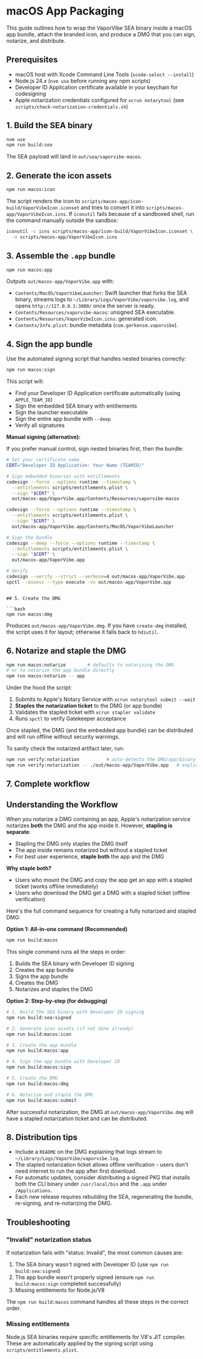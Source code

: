 # macOS App Packaging

This guide outlines how to wrap the VaporVibe SEA binary inside a macOS app bundle, attach the branded icon, and produce a DMG that you can sign, notarize, and distribute.

## Prerequisites

- macOS host with Xcode Command Line Tools (`xcode-select --install`)
- Node.js 24.x (`nvm use` before running any npm scripts)
- Developer ID Application certificate available in your keychain for codesigning
- Apple notarization credentials configured for `xcrun notarytool` (see `scripts/check-notarization-credentials.sh`)

## 1. Build the SEA binary

```bash
nvm use
npm run build:sea
```

The SEA payload will land in `out/sea/vaporvibe-macos`.

## 2. Generate the icon assets

```bash
npm run macos:icon
```

The script renders the icon to `scripts/macos-app/icon-build/VaporVibeIcon.iconset` and tries to convert it into `scripts/macos-app/VaporVibeIcon.icns`. If `iconutil` fails because of a sandboxed shell, run the command manually outside the sandbox:

```bash
iconutil -c icns scripts/macos-app/icon-build/VaporVibeIcon.iconset \
  -o scripts/macos-app/VaporVibeIcon.icns
```

## 3. Assemble the `.app` bundle

```bash
npm run macos:app
```

Outputs `out/macos-app/VaporVibe.app` with:

- `Contents/MacOS/VaporVibeLauncher`: Swift launcher that forks the SEA binary, streams logs to `~/Library/Logs/VaporVibe/vaporvibe.log`, and opens `http://127.0.0.1:3000/` once the server is ready.
- `Contents/Resources/vaporvibe-macos`: unsigned SEA executable.
- `Contents/Resources/VaporVibeIcon.icns`: generated icon.
- `Contents/Info.plist`: bundle metadata (`com.gerkensm.vaporvibe`).

## 4. Sign the app bundle

Use the automated signing script that handles nested binaries correctly:

```bash
npm run macos:sign
```

This script will:

- Find your Developer ID Application certificate automatically (using `APPLE_TEAM_ID`)
- Sign the embedded SEA binary with entitlements
- Sign the launcher executable
- Sign the entire app bundle with `--deep`
- Verify all signatures

**Manual signing (alternative):**

If you prefer manual control, sign nested binaries first, then the bundle:

```bash
# Set your certificate name
CERT="Developer ID Application: Your Name (TEAMID)"

# Sign embedded binaries with entitlements
codesign --force --options runtime --timestamp \
  --entitlements scripts/entitlements.plist \
  --sign "$CERT" \
  out/macos-app/VaporVibe.app/Contents/Resources/vaporvibe-macos

codesign --force --options runtime --timestamp \
  --entitlements scripts/entitlements.plist \
  --sign "$CERT" \
  out/macos-app/VaporVibe.app/Contents/MacOS/VaporVibeLauncher

# Sign the bundle
codesign --deep --force --options runtime --timestamp \
  --entitlements scripts/entitlements.plist \
  --sign "$CERT" \
  out/macos-app/VaporVibe.app

# Verify
codesign --verify --strict --verbose=4 out/macos-app/VaporVibe.app
spctl --assess --type execute -vv out/macos-app/VaporVibe.app
```

````

## 5. Create the DMG

```bash
npm run macos:dmg
````

Produces `out/macos-app/VaporVibe.dmg`. If you have `create-dmg` installed, the script uses it for layout; otherwise it falls back to `hdiutil`.

## 6. Notarize and staple the DMG

```bash
npm run macos:notarize        # defaults to notarizing the DMG
# or to notarize the app bundle directly
npm run macos:notarize -- app
```

Under the hood the script:

1. Submits to Apple's Notary Service with `xcrun notarytool submit --wait`
2. **Staples the notarization ticket** to the DMG (or app bundle)
3. Validates the stapled ticket with `xcrun stapler validate`
4. Runs `spctl` to verify Gatekeeper acceptance

Once stapled, the DMG (and the embedded app bundle) can be distributed and will run offline without security warnings.

To sanity check the notarized artifact later, run:

```bash
npm run verify:notarization          # auto-detects the DMG/app/binary
npm run verify:notarization -- ./out/macos-app/VaporVibe.app   # explicit path
```

## 7. Complete workflow

## Understanding the Workflow

When you notarize a DMG containing an app, Apple's notarization service notarizes **both** the DMG and the app inside it. However, **stapling is separate**:

- Stapling the DMG only staples the DMG itself
- The app inside remains notarized but without a stapled ticket
- For best user experience, **staple both** the app and the DMG

**Why staple both?**

- Users who mount the DMG and copy the app get an app with a stapled ticket (works offline immediately)
- Users who download the DMG get a DMG with a stapled ticket (offline verification)

Here's the full command sequence for creating a fully notarized and stapled DMG:

**Option 1: All-in-one command (Recommended)**

```bash
npm run build:macos
```

This single command runs all the steps in order:

1. Builds the SEA binary with Developer ID signing
2. Creates the app bundle
3. Signs the app bundle
4. Creates the DMG
5. Notarizes and staples the DMG

**Option 2: Step-by-step (for debugging)**

```bash
# 1. Build the SEA binary with Developer ID signing
npm run build:sea:signed

# 2. Generate icon assets (if not done already)
npm run build:macos:icon

# 3. Create the app bundle
npm run build:macos:app

# 4. Sign the app bundle with Developer ID
npm run build:macos:sign

# 5. Create the DMG
npm run build:macos:dmg

# 6. Notarize and staple the DMG
npm run build:macos:submit
```

After successful notarization, the DMG at `out/macos-app/VaporVibe.dmg` will have a stapled notarization ticket and can be distributed.

## 8. Distribution tips

- Include a `README` on the DMG explaining that logs stream to `~/Library/Logs/VaporVibe/vaporvibe.log`.
- The stapled notarization ticket allows offline verification - users don't need internet to run the app after first download.
- For automatic updates, consider distributing a signed PKG that installs both the CLI binary under `/usr/local/bin` and the `.app` under `/Applications`.
- Each new release requires rebuilding the SEA, regenerating the bundle, re-signing, and re-notarizing the DMG.

## Troubleshooting

### "Invalid" notarization status

If notarization fails with "status: Invalid", the most common causes are:

1. The SEA binary wasn't signed with Developer ID (use `npm run build:sea:signed`)
2. The app bundle wasn't properly signed (ensure `npm run build:macos:sign` completed successfully)
3. Missing entitlements for Node.js/V8

The `npm run build:macos` command handles all these steps in the correct order.

### Missing entitlements

Node.js SEA binaries require specific entitlements for V8's JIT compiler. These are automatically applied by the signing script using `scripts/entitlements.plist`.

